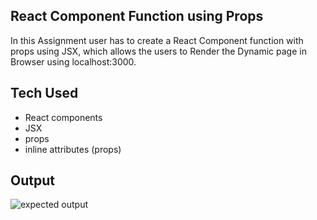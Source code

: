 ## React Component Function using Props

In this Assignment user has to create a React Component function with props using JSX, which allows the users to Render the Dynamic page in Browser using localhost:3000.

## Tech Used

- React components
- JSX
- props 
- inline attributes (props)

## Output

![expected output](\output\Capture.PNG)

